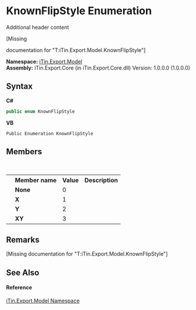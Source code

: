 # KnownFlipStyle Enumeration
Additional header content 

\[Missing <summary> documentation for "T:iTin.Export.Model.KnownFlipStyle"\]

**Namespace:**&nbsp;<a href="ef57ffcc-e95e-b212-5a46-9aa6f5a3511f">iTin.Export.Model</a><br />**Assembly:**&nbsp;iTin.Export.Core (in iTin.Export.Core.dll) Version: 1.0.0.0 (1.0.0.0)

## Syntax

**C#**<br />
``` C#
public enum KnownFlipStyle
```

**VB**<br />
``` VB
Public Enumeration KnownFlipStyle
```


## Members
&nbsp;<table><tr><th></th><th>Member name</th><th>Value</th><th>Description</th></tr><tr><td /><td target="F:iTin.Export.Model.KnownFlipStyle.None">**None**</td><td>0</td><td /></tr><tr><td /><td target="F:iTin.Export.Model.KnownFlipStyle.X">**X**</td><td>1</td><td /></tr><tr><td /><td target="F:iTin.Export.Model.KnownFlipStyle.Y">**Y**</td><td>2</td><td /></tr><tr><td /><td target="F:iTin.Export.Model.KnownFlipStyle.XY">**XY**</td><td>3</td><td /></tr></table>

## Remarks
\[Missing <remarks> documentation for "T:iTin.Export.Model.KnownFlipStyle"\]

## See Also


#### Reference
<a href="ef57ffcc-e95e-b212-5a46-9aa6f5a3511f">iTin.Export.Model Namespace</a><br />